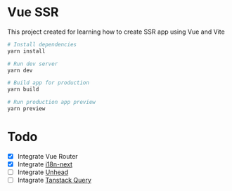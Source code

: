 # Vue SSR
This project created for learning how to create SSR app using Vue and Vite

```bash
# Install dependencies
yarn install

# Run dev server
yarn dev

# Build app for production
yarn build

# Run production app preview
yarn preview
```

# Todo
- [x] Integrate Vue Router
- [x] Integrate [i18n-next](https://github.com/i18next/i18next-vue)
- [ ] Integrate [Unhead](https://unhead.unjs.io/)
- [ ] Intagrate [Tanstack Query](https://tanstack.com/query/latest/docs/framework/vue/overview)
